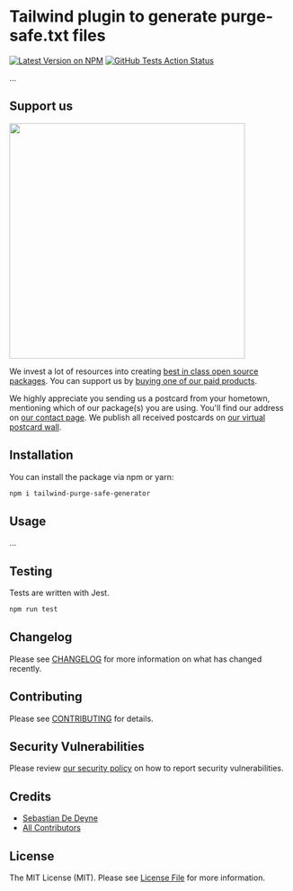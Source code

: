 # Tailwind plugin to generate purge-safe.txt files

[![Latest Version on NPM](https://img.shields.io/npm/v/tailwind-purge-safe-generator.svg?style=flat-square)](https://npmjs.com/package/tailwind-purge-safe-generator)
[![GitHub Tests Action Status](https://img.shields.io/github/workflow/status/spatie/tailwind-purge-safe-generator/run-tests?label=tests)](https://github.com/spatie/tailwind-purge-safe-generator/actions?query=workflow%3Arun-tests+branch%3Amaster)

…

## Support us

[<img src="https://github-ads.s3.eu-central-1.amazonaws.com/tailwind-purge-safe-generator.jpg?t=1" width="419px" />](https://spatie.be/github-ad-click/tailwind-purge-safe-generator)

We invest a lot of resources into creating [best in class open source packages](https://spatie.be/open-source). You can support us by [buying one of our paid products](https://spatie.be/open-source/support-us).

We highly appreciate you sending us a postcard from your hometown, mentioning which of our package(s) you are using. You'll find our address on [our contact page](https://spatie.be/about-us). We publish all received postcards on [our virtual postcard wall](https://spatie.be/open-source/postcards).

## Installation

You can install the package via npm or yarn:

```bash
npm i tailwind-purge-safe-generator
```

## Usage

…

## Testing

Tests are written with Jest.

```bash
npm run test
```

## Changelog

Please see [CHANGELOG](CHANGELOG.md) for more information on what has changed recently.

## Contributing

Please see [CONTRIBUTING](.github/CONTRIBUTING.md) for details.

## Security Vulnerabilities

Please review [our security policy](../../security/policy) on how to report security vulnerabilities.

## Credits

- [Sebastian De Deyne](https://github.com/sebastiandedeyne)
- [All Contributors](../../contributors)

## License

The MIT License (MIT). Please see [License File](LICENSE.md) for more information.
